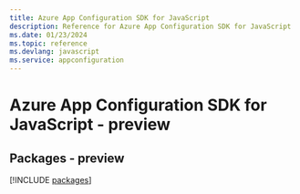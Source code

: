 ```yaml
---
title: Azure App Configuration SDK for JavaScript
description: Reference for Azure App Configuration SDK for JavaScript
ms.date: 01/23/2024
ms.topic: reference
ms.devlang: javascript
ms.service: appconfiguration
---
```

# Azure App Configuration SDK for JavaScript - preview
## Packages - preview
[!INCLUDE [packages](app-configuration-index.md)]